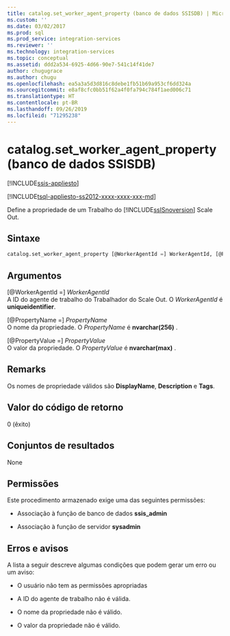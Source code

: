 ```yaml
---
title: catalog.set_worker_agent_property (banco de dados SSISDB) | Microsoft Docs
ms.custom: ''
ms.date: 03/02/2017
ms.prod: sql
ms.prod_service: integration-services
ms.reviewer: ''
ms.technology: integration-services
ms.topic: conceptual
ms.assetid: ddd2a534-6925-4d66-90e7-541c14f41de7
author: chugugrace
ms.author: chugu
ms.openlocfilehash: ea5a3a5d3d816c8debe1fb51b69a953cf6dd324a
ms.sourcegitcommit: e8af8cfc0bb51f62a4f0fa794c784f1aed006c71
ms.translationtype: HT
ms.contentlocale: pt-BR
ms.lasthandoff: 09/26/2019
ms.locfileid: "71295238"
---
```

# <a name="catalogset_worker_agent_property-ssisdb-database"></a>catalog.set_worker_agent_property (banco de dados SSISDB)

[!INCLUDE[ssis-appliesto](../../includes/ssis-appliesto-ssvrpluslinux-asdb-asdw-xxx.md)]


[!INCLUDE[tsql-appliesto-ss2012-xxxx-xxxx-xxx-md](../../includes/tsql-appliesto-ss2012-xxxx-xxxx-xxx-md.md)]

Define a propriedade de um Trabalho do [!INCLUDE[ssISnoversion](../../includes/ssisnoversion-md.md)] Scale Out.

## <a name="syntax"></a>Sintaxe

```sql
catalog.set_worker_agent_property [@WorkerAgentId =] WorkerAgentId, [@PropertyName =] PropertyName, [@PropertyValue =] PropertyValue 
```

## <a name="arguments"></a>Argumentos
[@WorkerAgentId =] *WorkerAgentId*  
A ID do agente de trabalho do Trabalhador do Scale Out. O *WorkerAgentId* é **uniqueidentifier**.

[@PropertyName =] *PropertyName*  
O nome da propriedade. O *PropertyName* é **nvarchar(256)** .

[@PropertyValue =] *PropertyValue*  
O valor da propriedade. O *PropertyValue* é **nvarchar(max)** .

## <a name="remarks"></a>Remarks
Os nomes de propriedade válidos são **DisplayName**, **Description** e **Tags**.

## <a name="return-code-value"></a>Valor do código de retorno  
 0 (êxito)  
  
## <a name="result-sets"></a>Conjuntos de resultados  
 None  

## <a name="permissions"></a>Permissões  
 Este procedimento armazenado exige uma das seguintes permissões:  
  
-   Associação à função de banco de dados **ssis_admin**  
  
-   Associação à função de servidor **sysadmin**

## <a name="errors-and-warnings"></a>Erros e avisos
  A lista a seguir descreve algumas condições que podem gerar um erro ou um aviso:  
  
-   O usuário não tem as permissões apropriadas 

-   A ID do agente de trabalho não é válida.

-   O nome da propriedade não é válido.

-   O valor da propriedade não é válido.  
